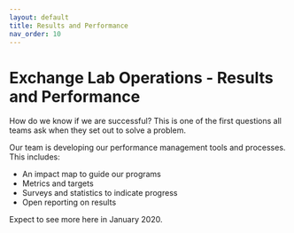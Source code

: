 ```yaml
---
layout: default
title: Results and Performance
nav_order: 10
---
```


# Exchange Lab Operations - Results and Performance

How do we know if we are successful? This is one of the first questions all teams ask when they set out to solve a problem.

Our team is developing our performance management tools and processes. This includes:

* An impact map to guide our programs
* Metrics and targets
* Surveys and statistics to indicate progress
* Open reporting on results

Expect to see more here in January 2020.

